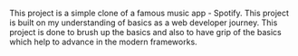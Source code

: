 This project is a simple clone of a famous music app - Spotify. This project is built on my understanding of basics as a web developer journey. This project is done to brush up the basics and also to have grip of the basics which help to advance in the modern frameworks.